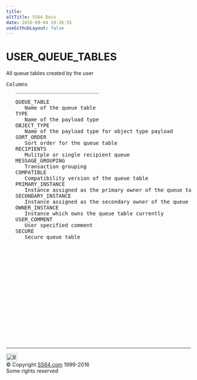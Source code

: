 ```yaml
---
title:
altTitle: SS64 Docs
date: 2016-09-04 19:26:55
useGithubLayout: false
---
```

<!-- #BeginLibraryItem "/Library/head_orad.lbi" --><!-- #EndLibraryItem --><h1>USER_QUEUE_TABLES </h1><p> All queue tables created by the user </p> 
 
<pre>Columns
   ___________________________
 
   QUEUE_TABLE
      Name of the queue table
   TYPE
      Name of the payload type
   OBJECT_TYPE
      Name of the payload type for object type payload
   SORT_ORDER
      Sort order for the queue table
   RECIPIENTS
      Mulitple or single recipient queue
   MESSAGE_GROUPING
      Transaction grouping
   COMPATIBLE
      Compatibility version of the queue table
   PRIMARY_INSTANCE
      Instance assigned as the primary owner of the queue table
   SECONDARY_INSTANCE
      Instance assigned as the secondary owner of the queue table
   OWNER_INSTANCE
      Instance which owns the queue table currently
   USER_COMMENT
      User specified comment
   SECURE
      Secure queue table

</pre><!-- #BeginLibraryItem "/Library/foot_orad.lbi" --><p>
<!-- oracle-footer -->
<ins class="adsbygoogle" style="display:inline-block;width:300px;height:250px" data-ad-client="ca-pub-6140977852749469" data-ad-slot="4275490898"></ins>
<script>
(adsbygoogle = window.adsbygoogle || []).push({});
</script></p>
<hr>
<div id="bl" class="footer"><a href="USER_QUEUE_TABLES.html#"><img src="../images/top.png" width="30" height="22" alt="Back to the Top"></a></div>
<div id="br" class="footer, tagline">© Copyright <a href="http://ss64.com/">SS64.com</a> 1999-2016<br>
Some rights reserved</div>
<!-- #EndLibraryItem -->

